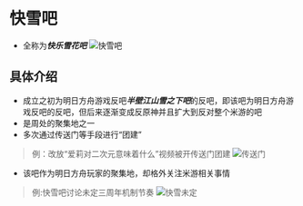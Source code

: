 # 快雪吧   
  - 全称为*****快乐雪花吧*****
![快雪吧](https://s1.ax1x.com/2023/08/15/pPQZScn.png)

## 具体介绍     
- 成立之初为明日方舟游戏反吧*****半壁江山雪之下吧*****的反吧，即该吧为明日方舟游戏反吧的反吧，但后来逐渐变成反原神并且扩大到反对整个米游的吧
- 是周处的聚集地之一
- 多次通过传送门等手段进行“团建”

> 例：改放“爱莉对二次元意味着什么”视频被开传送门团建
![传送门](https://s1.ax1x.com/2023/08/15/pPQZI5F.jpg)

- 该吧作为明日方舟玩家的聚集地，却格外关注米游相关事情

> 例:快雪吧讨论未定三周年机制节奏
![快雪未定](https://s1.ax1x.com/2023/08/15/pPQe98H.jpg)



